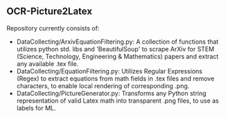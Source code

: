 ## OCR-Picture2Latex 
Repository currently consists of:
- DataCollecting/ArxivEquationFiltering.py: A collection of functions that utilizes python std. libs and 'BeautifulSoup' to scrape ArXiv for STEM (Science, Technology, Engineering & Mathematics) papers and extract any available .tex file.
- DataCollecting/EquationFiltering.py: Utilizes Regular Expressions (Regex) to extract equations from math fields in .tex files and remove characters, to enable local rendering of corresponding .png.
- DataCollecting/PictureGenerator.py: Transforms any Python string representation of valid Latex math into transparent .png files, to use as labels for ML. 

